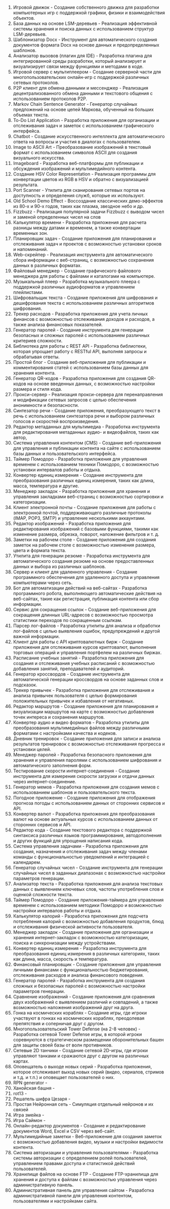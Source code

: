 1. Игровой движок - Создание собственного движка для разработки компьютерных игр с поддержкой графики, физики и взаимодействия объектов.
1. База данных на основе LSM-деревьев - Реализация эффективной системы хранения и поиска данных с использованием структур LSM-деревьев.
1. Шаблонизатор Docx - Инструмент для автоматического создания документов формата Docx на основе данных и предопределенных шаблонов.
1. Анализатор вызовов (плагин для IDE) - Разработка плагина для интегрированной среды разработки, который анализирует и визуализирует связи между функциями и методами в коде.
1. Игровой сервер с мультиплеером - Создание серверной части для многопользовательских онлайн-игр с поддержкой различных сетевых протоколов.
1. P2P клиент для обмена данными и мессенджер - Реализация децентрализованного обмена данными и текстового общения с использованием протоколов P2P.
1. Markov Chain Sentence Generator - Генератор случайных предложений на основе цепей Маркова, обученный на больших объемах текста.
1. To-Do List Application - Разработка приложения для организации и отслеживания задач и заметок с использованием графического интерфейса.
1. Chatbot - Создание искусственного интеллекта для автоматического ответа на вопросы и участия в диалогах с пользователем.
1. Image to ASCII Art - Преобразование изображений в текстовый формат с использованием символов ASCII для создания визуального искусства.
1. Imageboard - Разработка веб-платформы для публикации и обсуждения изображений и мультимедийного контента.
1. Создание HSV Color Representation - Реализация программы для конвертации цветов из RGB в HSV и обратно с визуализацией результата.
1. Port Scanner - Утилита для сканирования сетевых портов на доступность и определения служб, которые их используют.
1. Old School Demo Effect - Воссоздание классических демо-эффектов из 80-х и 90-х годов, таких как плазма, звездное небо и др.
1. Fizzbuzz - Реализация популярной задачи Fizzbuzz с выводом чисел и заменой определенных чисел на слов
1. Калькулятор времени - Разработка приложения для расчета разницы между датами и временем, а также конвертации временных зон.
1. Планировщик задач - Создание приложения для планирования и отслеживания задач и проектов с возможностью установки сроков и напоминаний.
1. Web-скрейпер - Реализация инструмента для автоматического сбора информации с веб-страниц, с возможностью сохранения данных в различных форматах.
1. Файловый менеджер - Создание графического файлового менеджера для работы с файлами и каталогами на компьютере.
1. Музыкальный плеер - Разработка музыкального плеера с поддержкой различных аудиоформатов и управлением плейлистами.
1. Шифровальщик текста - Создание приложения для шифрования и дешифрования текста с использованием различных алгоритмов шифрования.
1. Трекер расходов - Разработка приложения для учета личных финансов с возможностью отслеживания доходов и расходов, а также анализа финансовых показателей.
1. Генератор паролей - Создание инструмента для генерации безопасных и сложных паролей с использованием различных критериев сложности.
1. Библиотека для работы с REST API - Разработка библиотеки, которая упрощает работу с RESTful API, выполняя запросы и обрабатывая ответы.
1. Простой блог - Создание веб-приложения для публикации и комментирования статей с использованием базы данных для хранения контента.
1. Генератор QR-кодов - Разработка приложения для создания QR-кодов на основе введенных данных, с возможностью настройки размера и стиля кода.
1. Прокси-сервер - Реализация прокси-сервера для перенаправления и модификации сетевых запросов с целью обеспечения анонимности и безопасности.
1. Синтезатор речи - Создание приложения, преобразующего текст в речь с использованием синтезатора речи и выбором различных голосов и скоростей воспроизведения.
1. Редактор метаданных для мультимедиа - Разработка инструмента для редактирования метаданных аудио- и видеофайлов, таких как автор,
1. Система управления контентом (CMS) - Создание веб-приложения для управления и публикации контента на сайте с использованием базы данных и пользовательского интерфейса.
1. Таймер Помодоро - Разработка приложения для управления временем с использованием техники Помодоро, с возможностью установки интервалов работы и отдыха.
1. Конвертер единиц измерения - Создание инструмента для преобразования различных единиц измерения, таких как длина, масса, температура и другие.
1. Менеджер закладок - Разработка приложения для хранения и управления закладками веб-страниц с возможностью сортировки и категоризации.
1. Клиент электронной почты - Создание приложения для работы с электронной почтой, поддерживающего различные протоколы (IMAP, POP3, SMTP) и управление несколькими аккаунтами.
1. Редактор изображений - Разработка приложения для редактирования изображений с базовыми функциями, такими как изменение размера, обрезка, поворот, наложение фильтров и т. д.
1. Заметки на рабочем столе - Создание приложения для создания заметок на рабочем столе с возможностью изменения размера, цвета и формата текста.
1. Утилита для генерации резюме - Разработка инструмента для автоматического создания резюме на основе предоставленных данных и выбора из различных шаблонов.
1. Сервер и клиент для удаленного управления - Создание программного обеспечения для удаленного доступа и управления компьютерами через сеть.
1. Бот для автоматизации действий на веб-сайтах - Разработка программного робота, выполняющего автоматические действия на веб-сайтах, такие как регистрация, публикация контента или сбор информации.
1. Сервис для сокращения ссылок - Создание веб-приложения для сокращения длинных URL-адресов с возможностью просмотра статистики переходов по сокращенным ссылкам.
1. Парсер лог-файлов - Разработка утилиты для анализа и обработки лог-файлов с целью выявления ошибок, предупреждений и другой важной информации.
1. Клиент для работы с API криптовалютных бирж - Создание приложения для отслеживания курсов криптовалют, выполнения торговых операций и управления портфелем на различных биржах.
1. Расписание учебных занятий - Разработка приложения для создания и отслеживания учебных расписаний с возможностью добавления занятий, преподавателей и аудиторий.
1. Генератор кроссвордов - Создание инструмента для автоматической генерации кроссвордов на основе заданных слов и подсказок.
1. Трекер привычек - Разработка приложения для отслеживания и анализа привычек пользователя с целью формирования положительных привычек и избавления от негативных.
1. Редактор маршрутов - Создание приложения для планирования и визуализации маршрутов на карте с возможностью добавления точек интереса и сохранения маршрутов.
1. Конвертер аудио и видео форматов - Разработка утилиты для преобразования мультимедийных файлов между различными форматами с настройками качества и кодеков.
1. Дневник тренировок - Создание приложения для записи и анализа результатов тренировок с возможностью отслеживания прогресса и установки целей.
1. Менеджер паролей - Разработка безопасного приложения для хранения и управления паролями с использованием шифрования и автоматического заполнения форм.
1. Тестирование скорости интернет-соединения - Создание инструмента для измерения скорости загрузки и отдачи данных через интернет-соединение.
1. Генератор мемов - Разработка приложения для создания мемов с использованием шаблонов и пользовательского текста.
1. Погодное приложение - Создание приложения для отображения прогноза погоды с использованием данных от сторонних сервисов и API.
1. Конвертер валют - Разработка приложения для преобразования валют на основе актуальных курсов с использованием данных от сторонних сервисов и API.
1. Редактор кода - Создание текстового редактора с поддержкой синтаксиса различных языков программирования, автодополнения и других функций для упрощения написания кода.
1. Система управления задачами - Разработка приложения для создания, назначения и отслеживания задач между членами команды с функциональностью уведомлений и интеграцией с календарем.
1. Генератор случайных чисел - Создание инструмента для генерации случайных чисел в заданных диапазонах с возможностью настройки параметров генерации.
1. Анализатор текста - Разработка приложения для анализа текстовых данных с выявлением ключевых слов, частоты употребления слов и оценкой сложности текста.
1. Таймер Помодоро - Создание приложения-таймера для управления временем с использованием методики Помодоро и возможностью настройки интервалов работы и отдыха.
1. Калькулятор калорий - Разработка приложения для подсчета потребления калорий с возможностью добавления продуктов, блюд и отслеживания физической активности пользователя.
1. Менеджер закладок - Создание приложения для организации и хранения интернет-закладок с возможностью категоризации, поиска и синхронизации между устройствами.
1. Конвертер единиц измерения - Разработка инструмента для преобразования единиц измерения в различных категориях, таких как длина, масса, скорость и температура.
1. Финансовый планировщик - Создание приложения для управления личными финансами с функциональностью бюджетирования, отслеживания расходов и анализа финансового поведения.
1. Генератор паролей - Разработка инструмента для создания сложных и безопасных паролей с возможностью настройки параметров генерации.
1. Сравнение изображений - Создание приложения для сравнения двух изображений с выявлением различий и совпадений, а также возможностью наложения изображений друг на друга.
1. Гонка на космических кораблях - Создание игры, где игроки участвуют в гонках на космических кораблях, преодолевая препятствия и соперничая друг с другом.
1. Многопользовательский Tower Defense (на 2-8 человек) - Разработка сетевой Tower Defense игры, в которой игроки соревнуются в стратегическом размещении оборонительных башен для защиты своей базы от волн противников.
1. Сетевые 2D танчики - Создание сетевой 2D-игры, где игроки управляют танками и сражаются друг с другом на различных картах.
1. Оповещатель о выходе новых серий - Разработка приложения, которое отслеживает выход новых серий (видео, сериалов, стримов и т.д. и т.п.) и оповещает пользователей о них.
1. RPN generator - 
1. Ханойская башня - 
1. rot13 -
1. Решатель шифра Цезаря - 
1. Простая Нейронная сеть - Симуляция отдельный нейронов и их связей
1. Игра змейка - 
1. Игра Саймон - 
1. Онлайн-редактор документов - Создание и редактирование документов Word, Excel и CSV через веб-сайт.
1. Мультимедийные заметки - Веб-приложение для создания заметок с возможностью добавления видео, музыки и настройки видимости контента.
1. Система авторизации и управления пользователями - Разработка системы авторизации с определением ролей пользователей, управлением правами доступа и статистикой действий пользователей.
1. Хранилище файлов на основе FTP - Создание FTP-хранилища для хранения и доступа к файлам с возможностью управления через административную панель.
1. Административная панель для управления сайтом - Разработка административной панели для управления контентом, пользователями и настройками сайта.
